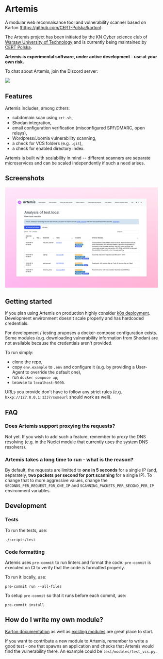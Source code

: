 # Artemis
A modular web reconnaisance tool and vulnerability scanner based on Karton
(https://github.com/CERT-Polska/karton).

The Artemis project has been initiated by the [KN Cyber](https://kncyber.pl/) science club of [Warsaw University of Technology](https://pw.edu.pl) and is currently being maintained by [CERT Polska](https://cert.pl).

**Artemis is experimental software, under active development - use at your own risk.**

To chat about Artemis, join the Discord server:

[![](https://dcbadge.vercel.app/api/server/GfUW4mZmy9)](https://discord.gg/GfUW4mZmy9)

## Features
Artemis includes, among others:

 - subdomain scan using `crt.sh`,
 - Shodan integration,
 - email configuration verification (misconfigured SPF/DMARC, open relays),
 - Wordpress/Joomla vulnerability scanning,
 - a check for VCS folders (e.g. `.git`),
 - a check for enabled directory index.

Artemis is built with scalability in mind -- different scanners are separate microservices
and can be scaled independently if such a need arises.

## Screenshots
![Artemis - scan](.github/screenshots/scan.png)

## Getting started
If you plan using Artemis on production highly consider [k8s deployment](k8s/README.md). Development
environment doesn't scale properly and has hardcoded credentials.

For development / testing pruposes a docker-compose configuration exists. Some modules (e.g. downloading
vulnerability information from Shodan) are not available because the credentials aren't provided.

To run simply:

 - clone the repo,
 - copy `env.example` to `.env` and configure it (e.g. by providing a User-Agent to override the default one),
 - run `docker compose up`,
 - browse to `localhost:5000`.

URLs you provide don't have to follow any strict rules (e.g. `hxxp://127.0.0.1:1337/someurl` should work as well).

## FAQ
### Does Artemis support proxying the requests?
Not yet. If you wish to add such a feature, remember to proxy the DNS resolving (e.g. in the Nuclei module
that currently uses the system DNS resolvers).

### Artemis takes a long time to run - what is the reason?
By default, the requests are limitted to **one in 5 seconds** for a single IP (and, separately, **two packets
per second for port scanning** for a single IP). To change that to more aggressive values, change the
`SECONDS_PER_REQUEST_FOR_ONE_IP` and `SCANNING_PACKETS_PER_SECOND_PER_IP` environment variables.

## Development

### Tests
To run the tests, use:

```
./scripts/test
```

### Code formatting
Artemis uses `pre-commit` to run linters and format the code.
`pre-commit` is executed on CI to verify that the code is formatted properly.

To run it locally, use:

```
pre-commit run --all-files
```

To setup `pre-commit` so that it runs before each commit, use:

```
pre-commit install
```

## How do I write my own module?

[Karton documentation](https://karton-core.readthedocs.io/en/latest/) as well
as [existing modules](artemis/modules) are great place to start.

If you want to contribute a new module to Artemis, remember to write a good test - one
that spawns an application and checks that Artemis would find the vulnerability there.
An example could be `test/modules/test_vcs.py`.
